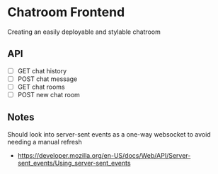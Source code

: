 # Chatroom Frontend

Creating an easily deployable and stylable chatroom

## API

- [ ] GET chat history
- [ ] POST chat message
- [ ] GET chat rooms
- [ ] POST new chat room

## Notes

Should look into server-sent events as a one-way websocket to avoid needing a manual refresh

- https://developer.mozilla.org/en-US/docs/Web/API/Server-sent_events/Using_server-sent_events
